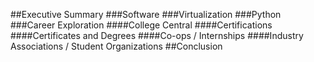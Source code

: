 ##Executive Summary
###Software
###Virtualization
###Python
###Career Exploration
####College Central
####Certifications
####Certificates and Degrees
####Co-ops / Internships
####Industry Associations / Student Organizations
##Conclusion
